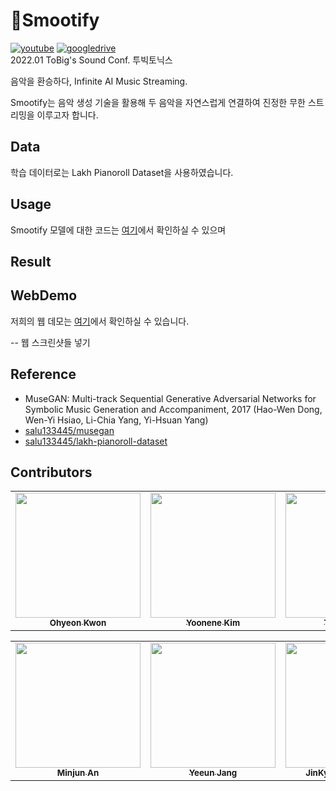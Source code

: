 # 🎼Smootify

[![youtube](https://img.shields.io/badge/Youtube-Link-red)]()
[![googledrive](https://img.shields.io/badge/report-Link-lightgrey)]()
<br>
2022.01 ToBig's Sound Conf. 투빅토닉스

음악을 환승하다, Infinite AI Music Streaming.

Smootify는 음악 생성 기술을 활용해 두 음악을 자연스럽게 연결하여 진정한 무한 스트리밍을 이루고자 합니다. 

## Data
학습 데이터로는 Lakh Pianoroll Dataset을 사용하였습니다.


## Usage
Smootify 모델에 대한 코드는 [여기]()에서 확인하실 수 있으며

## Result


## WebDemo
저희의 웹 데모는 [여기](https://smootify-tobigs1516.netlify.app/)에서 확인하실 수 있습니다.

-- 웹 스크린샷들 넣기

## Reference
* MuseGAN: Multi-track Sequential Generative Adversarial Networks for Symbolic Music Generation and Accompaniment, 2017 (Hao-Wen Dong, Wen-Yi Hsiao, Li-Chia Yang, Yi-Hsuan Yang) 
* [salu133445/musegan](https://github.com/salu133445/musegan)
* [salu133445/lakh-pianoroll-dataset](https://github.com/salu133445/lakh-pianoroll-dataset)

## Contributors
<table>
  <tr>
    <td align="center"><a href="https://github.com/5hyeonkwon"><img src="https://user-images.githubusercontent.com/63901494/148694025-1617015b-4058-4036-9c55-2a1767466da5.png" width="200" height="200"><br /><sub><b>Ohyeon Kwon</b></sub></td>
    <td align="center"><a href="https://github.com/yoonene"><img src="https://user-images.githubusercontent.com/63901494/148693974-02500e9b-05e1-4c10-850b-d4d125c4900a.png" width="200" height="200"><br /><sub><b>Yoonene Kim</b></sub></td>
    <td align="center"><a href="https://github.com/Taehee-K"><img src="https://user-images.githubusercontent.com/68283760/125950085-509a9fe9-4dac-48dc-a8a2-ded2a4bd9f63.jpg" width="200" height="200"><br /><sub><b>Taehee Kim</b></sub></td>
  </tr>
</table>

<table>
  <tr>
    <td align="center"><a href="https://github.com/YMGYM"><img src="https://user-images.githubusercontent.com/63901494/148694078-be5e530b-3afa-4b7f-b787-d5e129fc7d9c.png" width="200" height="200"><br /><sub><b>Minjun An</b></sub></td>
    <td align="center"><a href="https://github.com/Annie-Yeeun-Jang"><img src="https://user-images.githubusercontent.com/63901494/148694097-d28ba7c0-4bd9-46f8-b349-0170db9e5fed.png" width="200" height="200"><br /><sub><b>Yeeun Jang</b></sub></td>
    <td align="center"><a href="https://github.com/hbjk0305"><img src="https://user-images.githubusercontent.com/68283760/125949229-81d9fad7-aba3-4754-af14-342ca9e22d7e.jpg"
 width="200" height="200"><br /><sub><b>JinKyoung Hwangbo</b></sub></td>
  </tr>
</table>